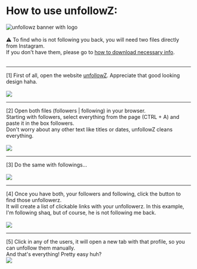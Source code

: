 # How to use unfollowZ:<br>
<picture><img src="https://github.com/ndamatta/unfollowz/assets/105658793/ff980da6-a554-445f-acf9-0b86c7bb7217" alt="unfollowz banner with logo"></picture><br>
<br>
⚠️ To find who is not following you back, you will need two files directly from Instagram.<br>
If you don't have them, please go to <a href="https://github.com/ndamatta/unfollowz/blob/main/howToDownloadInfo.md">how to download necessary info</a>.<br>
<br>
___
[1] First of all, open the website <a href="https://ndamatta.github.io/unfollowz/">unfollowZ</a>. Appreciate that good looking design haha.<br>
<br>
<picture><img src="https://github.com/ndamatta/unfollowz/assets/105658793/ab52cc08-7e56-4069-9950-442bcf5980e9"></picture>
<br>
___
[2] Open both files (followers | following) in your browser.<br>
Starting with followers, select everything from the page (CTRL + A) and paste it in the box followers.<br>
Don't worry about any other text like titles or dates, unfollowZ cleans everything.<br>
<br>
<picture><img src="https://github.com/ndamatta/unfollowz/assets/105658793/75a75ad1-74ea-4572-9d24-c4873c8993d2"></picture>
<br>
___
[3] Do the same with followings...<br>
<br>
<picture><img src="https://github.com/ndamatta/unfollowz/assets/105658793/79bd3b05-89e5-48dc-bfa3-1a26f640a722"></picture>
<br>
___
[4] Once you have both, your followers and following, click the button to find those unfollowerz.<br>
It will create a list of clickable links with your unfollowerz. In this example, I'm following shaq, but of course, he is not following me back.<br>
<br>
<picture><img src="https://github.com/ndamatta/unfollowz/assets/105658793/09f3cec1-5d33-4cfd-9948-6c84224b54f1"></picture>
<br>
___
[5] Click in any of the users, it will open a new tab with that profile, so you can unfollow them manually.<br>
And that's everything! Pretty easy huh? 
<br>
<picture><img src="https://github.com/ndamatta/unfollowz/assets/105658793/f6f039b3-48b1-4801-ae27-1cee25c6edf1"></picture>
<br>

